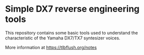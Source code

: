 # Simple DX7 reverse engineering tools

This repository contains some basic tools used to understand the
characteristic of the Yamaha DX7/TX7 syntesizer voices.

More information at https://tlbflush.org/notes

